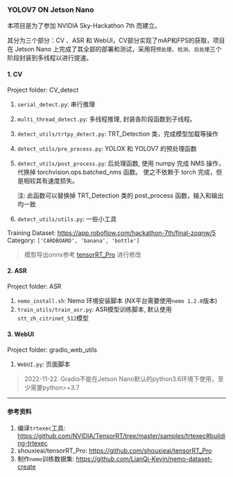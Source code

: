 ### YOLOV7 ON Jetson Nano
本项目是为了参加 NVIDIA Sky-Hackathon 7th 而建立。

其分为三个部分：CV 、ASR 和 WebUI，CV部分实现了mAP和FPS的获取，项目在 Jetson Nano 上完成了其全部的部署和测试，采用将`预处理`、`检测`、`后处理`三个阶段封装到多线程以进行提速。

#### 1. CV
Project folder: CV_detect
1. `serial_detect.py`: 串行推理
2. `multi_thread_detect.py`: 多线程推理, 封装各阶段函数到子线程。
3. `detect_utils/trtpy_detect.py`: TRT_Detection 类，完成模型加载等操作
4. `detect_utils/pre_process.py`: YOLOX 和 YOLOV7 的预处理函数
5. `detect_utils/post_process.py`: 后处理函数, 使用 numpy 完成 NMS 操作，
   代换掉 torchvision.ops.batched_nms 函数。
   使之不依赖于 torch 完成，但是相较其有速度损失。
   
   注: 此函数可以替换掉 TRT_Detection 类的 post_process 函数，输入和输出均一致  

6. `detect_utils/utils.py`: 一些小工具

Training Dataset: https://app.roboflow.com/hackathon-7th/final-zoqnw/5 \
Category: `['CARDBOARD', 'banana', 'bottle']`

> 模型导出onnx参考 [tensorRT_Pro](https://github.com/shouxieai/tensorRT_Pro) 进行修改

#### 2. ASR
Project folder: ASR
1. `nemo_install.sh`: Nemo 环境安装脚本 (NX平台需要使用`nemo 1.2.0`版本)
2. `train_utils/train_asr.py`: ASR模型训练脚本, 
   默认使用`stt_zh_citrinet_512`模型

#### 3. WebUI
Project folder: gradio_web_utils
1. `WebUI.py`: 页面脚本

> 2022-11-22. Gradio不能在Jetson Nano默认的python3.6环境下使用，至少需要python>=3.7


---
#### 参考资料
1. 编译`trtexec`工具: https://github.com/NVIDIA/TensorRT/tree/master/samples/trtexec#building-trtexec
2. shouxieai/tensorRT_Pro: https://github.com/shouxieai/tensorRT_Pro
3. 制作`nemo`训练数据集: https://github.com/LianQi-Kevin/nemo-dataset-create
